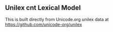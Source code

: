 Unilex cnt Lexical Model
----------------------

This is built directly from Unicode.org unilex data at
https://github.com/unicode-org/unilex

